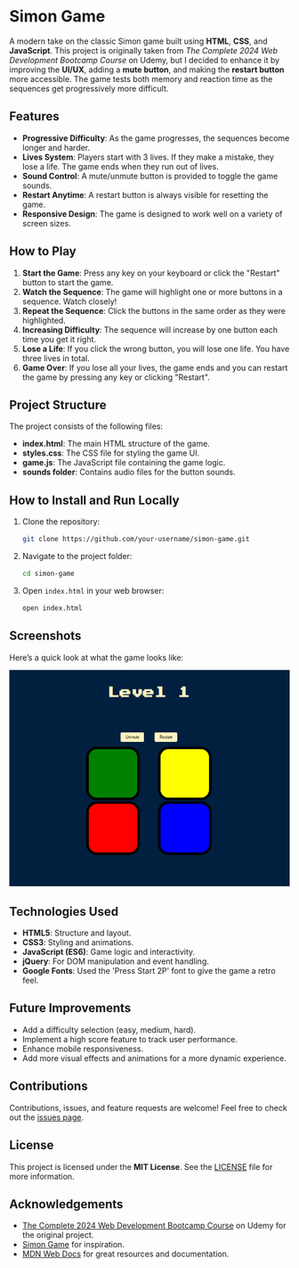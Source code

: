 
# Simon Game

A modern take on the classic Simon game built using **HTML**, **CSS**, and **JavaScript**. This project is originally taken from *The Complete 2024 Web Development Bootcamp Course* on Udemy, but I decided to enhance it by improving the **UI/UX**, adding a **mute button**, and making the **restart button** more accessible. The game tests both memory and reaction time as the sequences get progressively more difficult.

## Features

- **Progressive Difficulty**: As the game progresses, the sequences become longer and harder.
- **Lives System**: Players start with 3 lives. If they make a mistake, they lose a life. The game ends when they run out of lives.
- **Sound Control**: A mute/unmute button is provided to toggle the game sounds.
- **Restart Anytime**: A restart button is always visible for resetting the game.
- **Responsive Design**: The game is designed to work well on a variety of screen sizes.

## How to Play

1. **Start the Game**: Press any key on your keyboard or click the "Restart" button to start the game.
2. **Watch the Sequence**: The game will highlight one or more buttons in a sequence. Watch closely!
3. **Repeat the Sequence**: Click the buttons in the same order as they were highlighted.
4. **Increasing Difficulty**: The sequence will increase by one button each time you get it right.
5. **Lose a Life**: If you click the wrong button, you will lose one life. You have three lives in total.
6. **Game Over**: If you lose all your lives, the game ends and you can restart the game by pressing any key or clicking "Restart".

## Project Structure

The project consists of the following files:

- **index.html**: The main HTML structure of the game.
- **styles.css**: The CSS file for styling the game UI.
- **game.js**: The JavaScript file containing the game logic.
- **sounds folder**: Contains audio files for the button sounds.

## How to Install and Run Locally

1. Clone the repository:
   ```bash
   git clone https://github.com/your-username/simon-game.git
   ```
2. Navigate to the project folder:
   ```bash
   cd simon-game
   ```
3. Open `index.html` in your web browser:
   ```bash
   open index.html
   ```

## Screenshots

Here’s a quick look at what the game looks like:

![Simon Game](screenshot.png)

## Technologies Used

- **HTML5**: Structure and layout.
- **CSS3**: Styling and animations.
- **JavaScript (ES6)**: Game logic and interactivity.
- **jQuery**: For DOM manipulation and event handling.
- **Google Fonts**: Used the 'Press Start 2P' font to give the game a retro feel.

## Future Improvements

- Add a difficulty selection (easy, medium, hard).
- Implement a high score feature to track user performance.
- Enhance mobile responsiveness.
- Add more visual effects and animations for a more dynamic experience.

## Contributions

Contributions, issues, and feature requests are welcome! Feel free to check out the [issues page](https://github.com/your-username/simon-game/issues).

## License

This project is licensed under the **MIT License**. See the [LICENSE](LICENSE) file for more information.

## Acknowledgements

- [The Complete 2024 Web Development Bootcamp Course](https://www.udemy.com/course/the-complete-web-development-bootcamp/) on Udemy for the original project.
- [Simon Game](https://en.wikipedia.org/wiki/Simon_(game)) for inspiration.
- [MDN Web Docs](https://developer.mozilla.org/en-US/) for great resources and documentation.
